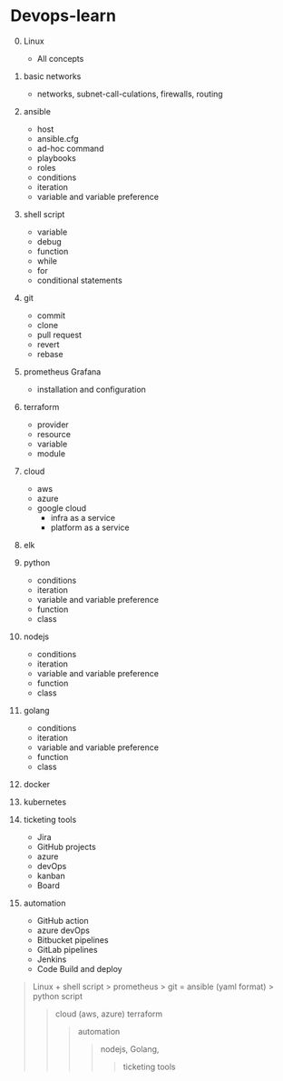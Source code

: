 # Devops-learn

0. Linux 
    - All concepts

1. basic networks
      * networks, subnet-call-culations, firewalls, routing

2. ansible
      * host
      * ansible.cfg
      * ad-hoc command
      * playbooks
      * roles
      * conditions
      * iteration
      * variable and variable preference

3. shell script
      * variable
      * debug
      * function
      * while
      * for
      * conditional statements

4. git
     * commit
     * clone
     * pull request
     * revert
     * rebase

5. prometheus Grafana
     * installation and configuration
   
6. terraform
     * provider
     * resource
     * variable
     * module

7. cloud 
      * aws 
      * azure
      * google cloud
          * infra as a service
          * platform as a service

8. elk 

9. python
     * conditions
     * iteration
     * variable and variable preference
     * function
     * class
  
10. nodejs
       * conditions
       * iteration
       * variable and variable preference
       * function
       * class

11. golang
       * conditions
       * iteration
       * variable and variable preference
       * function
       * class

12. docker
      
13. kubernetes
      
14. ticketing tools 
       * Jira 
       * GitHub projects 
       * azure 
       * devOps 
       * kanban 
       * Board
   
15. automation
       * GitHub action
       * azure devOps
       * Bitbucket pipelines
       * GitLab pipelines
       * Jenkins
       * Code Build and deploy


> Linux + shell script > prometheus > git = ansible (yaml format) > python script 
> > cloud (aws, azure) 
> > terraform 
> > > automation 
> > > > nodejs, Golang, 
> > > > > ticketing tools
